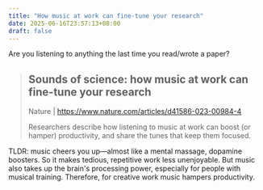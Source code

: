 ```yaml
---
title: "How music at work can fine-tune your research"
date: 2025-06-16T23:57:13+08:00
draft: false
---
```


Are you listening to anything the last time you read/wrote a paper?

> ## Sounds of science: how music at work can fine-tune your research
>
> Nature | https://www.nature.com/articles/d41586-023-00984-4
>
> Researchers describe how listening to music at work can boost (or hamper) productivity, and share the tunes that keep them focused.

TLDR: music cheers you up—almost like a mental massage, dopamine boosters. So it makes tedious, repetitive work less unenjoyable. But music also takes up the brain's processing power, especially for people with musical training. Therefore, for creative work music hampers productivity.
